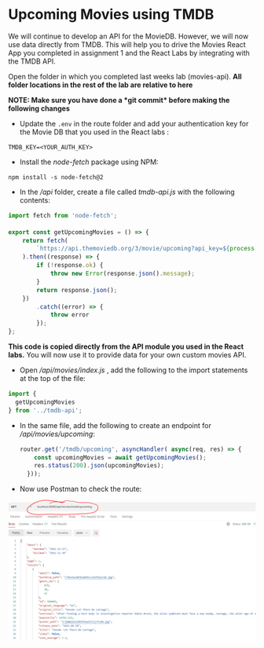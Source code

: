 # Upcoming Movies using TMDB

We will continue to develop an API for the MovieDB. However, we will now use data directly from TMDB.  This will help you to drive the Movies React App you completed in assignment 1 and the React Labs by integrating with the TMDB API.

Open the folder in which you completed last weeks lab (movies-api). **All folder locations in the rest of the lab are relative to here**

**NOTE: Make sure you have done a \*git commit\* before making the following changes**

- Update the `.env` in the route folder and add your authentication key for the Movie DB that you used in the React labs :

```
TMDB_KEY=<YOUR_AUTH_KEY>
```

- Install the *node-fetch* package using NPM:

```
npm install -s node-fetch@2
```

- In the */api* folder, create a file called *tmdb-api.js* with the following contents:

```javascript
import fetch from 'node-fetch';

export const getUpcomingMovies = () => {
    return fetch(
        `https://api.themoviedb.org/3/movie/upcoming?api_key=${process.env.TMDB_KEY}&language=en-US&page=1`
    ).then((response) => {
        if (!response.ok) {
            throw new Error(response.json().message);
        }
        return response.json();
    })
        .catch((error) => {
            throw error
        });
};
```

**This code is copied directly from the API module you used in the React labs.** You will now use it to provide data for your own custom movies API.

- Open */api/movies/index.js* , add the following to the import statements at the top of the file:

```javascript
import {
  getUpcomingMovies
} from '../tmdb-api';

```

+ In the same file, add the following to create an endpoint for */api/movies/upcoming*:

  ~~~javascript
  router.get('/tmdb/upcoming', asyncHandler( async(req, res) => {
      const upcomingMovies = await getUpcomingMovies();
      res.status(200).json(upcomingMovies);
    }));
  ~~~

  

- Now use Postman to check  the route:

<img src="./img/image-20211201114241860.png" alt="image-20211201114241860" style="zoom:50%;" />